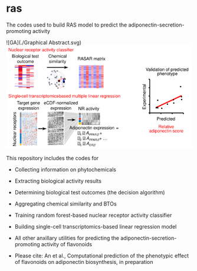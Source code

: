 # ras
The codes used to build RAS model to predict the adiponectin-secretion-promoting activity

![GA](./Graphical Abstract.svg)
<img src="./Graphical Abstract.svg">

This repository includes the codes for
* Collecting information on phytochemicals
* Extracting biological activity results
* Determining biological test outcomes (the decision algorithm)
* Aggregating chemical similarity and BTOs
* Training random forest-based nuclear receptor activity classifier
* Building single-cell transcriptomics-based linear regression model

* All other anxillary utilities for predicting the adiponectin-secretion-promoting activity of flavonoids

* Please cite:
An et al., Computational prediction of the phenotypic effect of flavonoids on adiponectin biosynthesis, in preparation
